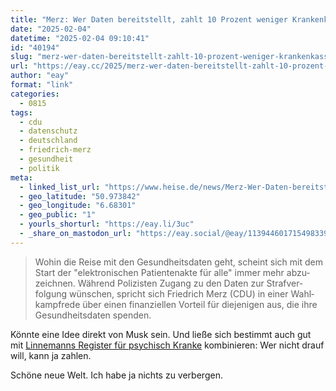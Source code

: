 ```yaml
---
title: "Merz: Wer Daten bereitstellt, zahlt 10 Prozent weniger Krankenkassenbeiträge"
date: "2025-02-04"
datetime: "2025-02-04 09:10:41"
id: "40194"
slug: "merz-wer-daten-bereitstellt-zahlt-10-prozent-weniger-krankenkassenbeitraege"
url: "https://eay.cc/2025/merz-wer-daten-bereitstellt-zahlt-10-prozent-weniger-krankenkassenbeitraege/"
author: "eay"
format: "link"
categories:
  - 0815
tags:
  - cdu
  - datenschutz
  - deutschland
  - friedrich-merz
  - gesundheit
  - politik
meta:
  - linked_list_url: "https://www.heise.de/news/Merz-Wer-Daten-bereitstellt-zahlt-10-Prozent-weniger-Krankenkassenbeitraege-10267376.html"
  - geo_latitude: "50.973842"
  - geo_longitude: "6.68301"
  - geo_public: "1"
  - yourls_shorturl: "https://eay.li/3uc"
  - _share_on_mastodon_url: "https://eay.social/@eay/113944601715498339"
---
```


> Wohin die Reise mit den Gesundheits­daten geht, scheint sich mit dem Start der "elektronischen Patienten­akte für alle" immer mehr abzu­zeichnen. Während Polizisten Zugang zu den Daten zur Straf­ver­folgung wünschen, spricht sich Friedrich Merz (CDU) in einer Wahl­kampf­rede über einen finanziellen Vorteil für diejenigen aus, die ihre Gesundheits­daten spenden.

Könnte eine Idee direkt von Musk sein. Und ließe sich bestimmt auch gut mit [Linnemanns Register für psychisch Kranke](https://www.linnemann-register.de/) kombinieren: Wer nicht drauf will, kann ja zahlen.

Schöne neue Welt. Ich habe ja nichts zu verbergen.
